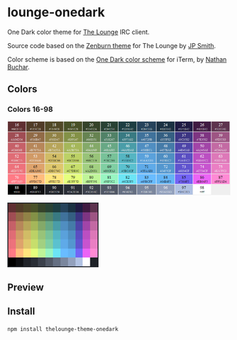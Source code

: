 # lounge-onedark
One Dark color theme for [The Lounge](https://github.com/thelounge/lounge) IRC client.

Source code based on the [Zenburn theme](https://github.com/thelounge/lounge/blob/master/client/themes/zenburn.css) for The Lounge by [JP Smith](https://github.com/japesinator). 

Color scheme is based on the [One Dark color scheme](https://github.com/nathanbuchar/atom-one-dark-terminal) for iTerm, by [Nathan Buchar](https://github.com/nathanbuchar).

## Colors

### Colors 16-98

![Color table](images/ext-color-table.png)

![On IRC](images/ext-color-list-irc.png)

## Preview


## Install
`npm install thelounge-theme-onedark`